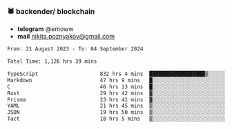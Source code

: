 ### 🕷 backender/ blockchain
- **telegram** @emoww
- **mail** nikita.poznyakov@gmail.com

<!--START_SECTION:waka-->

```txt
From: 21 August 2023 - To: 04 September 2024

Total Time: 1,126 hrs 39 mins

TypeScript                    832 hrs 4 mins  ██████████████████▒░░░░░░   73.80 %
Markdown                      47 hrs 9 mins   █░░░░░░░░░░░░░░░░░░░░░░░░   04.18 %
C                             46 hrs 13 mins  █░░░░░░░░░░░░░░░░░░░░░░░░   04.10 %
Rust                          29 hrs 42 mins  ▓░░░░░░░░░░░░░░░░░░░░░░░░   02.64 %
Prisma                        23 hrs 41 mins  ▓░░░░░░░░░░░░░░░░░░░░░░░░   02.10 %
YAML                          21 hrs 45 mins  ▒░░░░░░░░░░░░░░░░░░░░░░░░   01.93 %
JSON                          19 hrs 50 mins  ▒░░░░░░░░░░░░░░░░░░░░░░░░   01.76 %
Tact                          18 hrs 5 mins   ▒░░░░░░░░░░░░░░░░░░░░░░░░   01.60 %
```

<!--END_SECTION:waka-->




